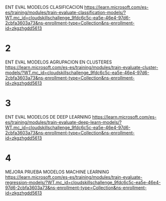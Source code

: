 ENT EVAL MODELOS CLASIFICACION https://learn.microsoft.com/es-es/training/modules/train-evaluate-classification-models/?WT.mc_id=cloudskillschallenge_9fdc6c5c-ea5e-46e4-97d6-2cbfa3603a73&ns-enrollment-type=Collection&ns-enrollment-id=zkgzhgdd5613

# 2
ENT EVAL MODELOS AGRUPACION EN CLUSTERES
https://learn.microsoft.com/es-es/training/modules/train-evaluate-cluster-models/?WT.mc_id=cloudskillschallenge_9fdc6c5c-ea5e-46e4-97d6-2cbfa3603a73&ns-enrollment-type=Collection&ns-enrollment-id=zkgzhgdd5613

# 3
ENT EVAL MODELOS DE DEEP LEARNING https://learn.microsoft.com/es-es/training/modules/train-evaluate-deep-learn-models/?WT.mc_id=cloudskillschallenge_9fdc6c5c-ea5e-46e4-97d6-2cbfa3603a73&ns-enrollment-type=Collection&ns-enrollment-id=zkgzhgdd5613

# 4
MEJORA PRUEBA MODELOS MACHINE LEARNING https://learn.microsoft.com/es-es/training/modules/train-evaluate-regression-models/?WT.mc_id=cloudskillschallenge_9fdc6c5c-ea5e-46e4-97d6-2cbfa3603a73&ns-enrollment-type=Collection&ns-enrollment-id=zkgzhgdd5613